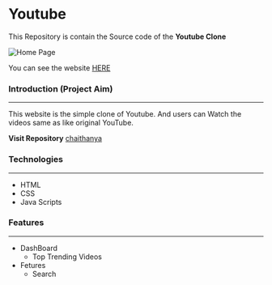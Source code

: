 # Youtube

This Repository is contain the Source code of the __Youtube Clone__

![Home Page](https://cdn2.expertreviews.co.uk/sites/expertreviews/files/5/11/youtube_logo_0.jpg "Home Page")

You can see the website [HERE](https://dynamic-frangollo-29ac57.netlify.app/)

### Introduction (Project Aim)
<hr/>
This website is the simple clone of Youtube. And users can Watch the videos same as like original YouTube.

**Visit Repository**
[chaithanya](https://github.com/chaitu786)

### Technologies
<hr />

- HTML
- CSS
- Java Scripts

### Features
<hr/>

- DashBoard
  - Top Trending Videos
- Fetures
  - Search 

